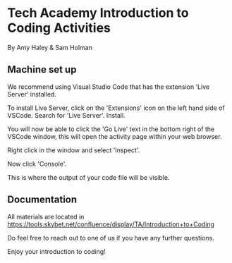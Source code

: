 # Tech Academy Introduction to Coding Activities
By Amy Haley & Sam Holman

## Machine set up
We recommend using Visual Studio Code that has the extension 'Live Server' installed.

To install Live Server, click on the 'Extensions' icon on the left hand side of VSCode. Search for 'Live Server'. Install.

You will now be able to click the 'Go Live' text in the bottom right of the VSCode window, this will open the activity page within your web browser.

Right click in the window and select 'Inspect'.

Now click 'Console'.

This is where the output of your code file will be visible.

## Documentation
All materials are located in https://tools.skybet.net/confluence/display/TA/Introduction+to+Coding

Do feel free to reach out to one of us if you have any further questions.

Enjoy your introduction to coding!
